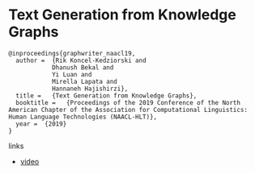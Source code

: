 # Text Generation from Knowledge Graphs


```
@inproceedings{graphwriter_naacl19,
  author =  {Rik Koncel-Kedziorski and
            Dhanush Bekal and
            Yi Luan and
            Mirella Lapata and
            Hannaneh Hajishirzi},
  title =   {Text Generation from Knowledge Graphs},
  booktitle =   {Proceedings of the 2019 Conference of the North American Chapter of the Association for Computational Linguistics: Human Language Technologies (NAACL-HLT)},
  year =  {2019}
}
```

links
- [video](https://www.youtube.com/watch?v=BiRyvB2NmCM)

